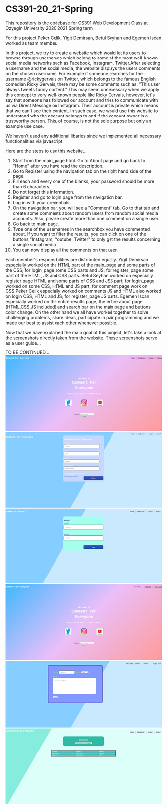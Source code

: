# CS391-20_21-Spring
This repository is the codebase for CS391 Web Development Class at Ozyegin University 2020 2021 Spring term

For this project Peker Celik, Yigit Demirsan, Betul Seyhan and Egemen Iscan worked as team member. 

In this project, we try to create a website which would let its users to browse through usernames which belong to some of the most well-known social media networks such as Facebook, Instagram, Twitter.After selecting a username and the social media, the website displays the users comments on the chosen username. For example if someone searches for the username @rickygervais on Twitter, which belongs to the famous English comedian Ricky Gervais, there may be some comments such as: "This user always tweets funny content." This may seem unnecessary when we apply this concept to very well-known people like Ricky Gervais, however, let's say that someone has followed our account and tries to communicate with us via Direct Message on Instagram. Their account is private which means that we can't see their content. In such case, we would use this website to understand who the account belongs to and if the account owner is a trustworthy person. This, of course, is not the sole purpose but only an example use case.

We haven't used any additional libaries since we implemented all necessary functionalities via javascript.

Here are the steps to use this website...
1) Start from the main_page.html. Go to About page and go back to "Home" after you have read the description.
2) Go to Register using the navigation tab on the right hand side of the page.
3) Fill each and every one of the blanks, your password should be more than 6 characters.
4) Do not forget this information.
5) Register and go to login page from the navigation bar.
6) Log in with your credentials.
7) On the navigation bar, you will see a "Comment" tab. Go to that tab and create some comments about random users from random social media accounts. Also, please create more than one comment on a single user.
8) Go back to main page.
9) Type one of the usernames in the searchbox you have commented about. If you want to filter the results, you can click on one of the buttons "Instagram, Youtube, Twitter" to only get the results concerning a single social media.
10) You can now display all the comments on that user.

Each member's responsibilities are distributed equally. Yigit Demirsan especially worked on the HTML part of the main_page and some parts of the CSS; for login_page some CSS parts and JS; for register_page some part of the HTML, JS and CSS parts. Betul Seyhan worked on especially register page HTML and some parts of CSS and JSS part; for login_page worked on some CSS, HTML and JS part; for comment page work on CSS.Peker Celik especially worked on comments JS and HTML also worked on login CSS, HTML and JS; for register_page JS parts. Egemen Iscan especially worked on the entire results page, the entire about page (HTML,CSS,JS included) and search bar on the main page and buttons color change. On the other hand we all have worked together to solve challenging  problems, share ideas, participate in pair programming and we made our best to assist each other whenever possible.

Now that we have explained the main goal of this project, let's take a look at the screenshots directly taken from the website. These screenshots serve as a user guide...

TO BE CONTINUED...
<br>
![Alt text](./assets/main.jpeg)
![Alt text](./assets/register.jpeg)
![Alt text](./assets/login.jpeg)
![Alt text](./assets/main2.jpeg)
![Alt text](./assets/comment.jpeg)
![Alt text](./assets/list.jpeg)